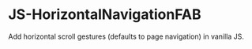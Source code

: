 # JS-HorizontalNavigationFAB
Add horizontal scroll gestures (defaults to page navigation) in vanilla JS.
